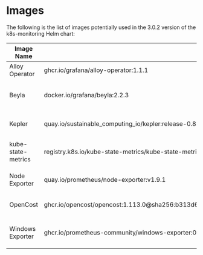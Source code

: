 # Images

The following is the list of images potentially used in the 3.0.2 version of the k8s-monitoring Helm chart:

| Image Name | Repository | Feature |
| ---------- | ---------- | ------- |
| Alloy Operator | ghcr.io/grafana/alloy-operator:1.1.1 | Always used. Deploys and manages Grafana Alloy collector instances. |
| Beyla | docker.io/grafana/beyla:2.2.3 | Automatically instruments apps on the cluster, generating metrics and traces. Enabled with `autoInstrumentation.beyla.enabled=true`. |
| Kepler | quay.io/sustainable_computing_io/kepler:release-0.8.0 | Gathers energy metrics for Kubernetes objects. Enabled with `clusterMetrics.kepler.enabled=true`. |
| kube-state-metrics | registry.k8s.io/kube-state-metrics/kube-state-metrics:v2.15.0 | Gathers Kubernetes cluster object metrics. Enabled with `clusterMetrics.kube-state-metrics.deploy=true`. |
| Node Exporter | quay.io/prometheus/node-exporter:v1.9.1 | Gathers Kubernetes cluster node metrics. Enabled with `clusterMetrics.node-exporter.deploy=true`. |
| OpenCost | ghcr.io/opencost/opencost:1.113.0@sha256:b313d6d320058bbd3841a948fb636182f49b46df2368d91e2ae046ed03c0f83c | Gathers cost metrics for Kubernetes objects. Enabled with `clusterMetrics.opencost.enabled=true`. |
| Windows Exporter | ghcr.io/prometheus-community/windows-exporter:0.30.8 | Gathers Kubernetes cluster node metrics for Windows nodes. Enabled with `clusterMetrics.windows-exporter.deploy=true`. |

